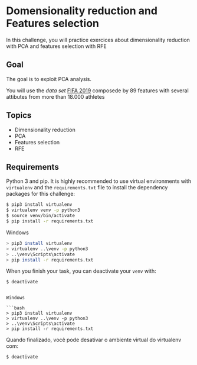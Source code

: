 # Domensionality reduction and Features selection

In this challenge, you will practice exercices about dimensionality reduction with PCA and features selection with RFE

## Goal

The goal is to exploit PCA analysis.

You will use the _data set_ [FIFA 2019](https://www.kaggle.com/karangadiya/fifa19)
composede by 89 features with several attibutes from more than 18.000 athletes

## Topics

* Dimensionality reduction
* PCA
* Features selection
* RFE

## Requirements

Python 3 and pip. It is highly recommended to use virtual environments with `virtualenv` and the `requirements.txt` file to install the dependency packages for this challenge:

```bash
$ pip3 install virtualenv
$ virtualenv venv -p python3
$ source venv/bin/activate
$ pip install -r requirements.txt
```

Windows

```bash
> pip3 install virtualenv
> virtualenv ..\venv -p python3
> ..\venv\Scripts\activate
> pip install -r requirements.txt
```
When you finish your task, you can deactivate your `venv` with: 

```bash
$ deactivate
```
```

Windows

```bash
> pip3 install virtualenv
> virtualenv ..\venv -p python3
> ..\venv\Scripts\activate
> pip install -r requirements.txt
```

Quando finalizado, você pode desativar o ambiente virtual do virtualenv com:

```bash
$ deactivate
```
